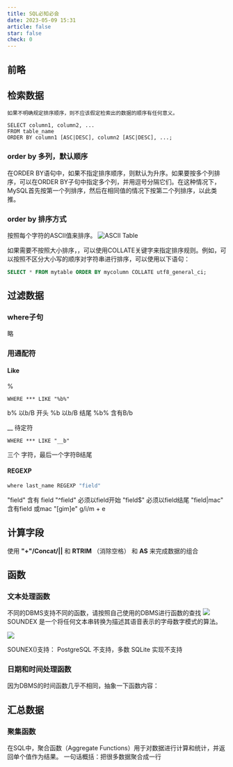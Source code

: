 ```yaml
---
title: SQL必知必会
date: 2023-05-09 15:31
article: false
star: false
check: 0
---
```


## 前略

## 检索数据
```ad-tip
如果不明确规定排序顺序，则不应该假定检索出的数据的顺序有任何意义。
```

```mysql
SELECT column1, column2, ...
FROM table_name
ORDER BY column1 [ASC|DESC], column2 [ASC|DESC], ...;
```

### order by 多列，默认顺序
在ORDER BY语句中，如果不指定排序顺序，则默认为升序。如果要按多个列排序，可以在ORDER BY子句中指定多个列，并用逗号分隔它们。在这种情况下，MySQL首先按第一个列排序，然后在相同值的情况下按第二个列排序，以此类推。

### order by 排序方式
按照每个字符的ASCII值来排序。
![ASCII Table](https://www.asciitable.com/asciifull.gif)

如果需要不按照大小排序，，可以使用COLLATE关键字来指定排序规则。例如，可以按照不区分大小写的顺序对字符串进行排序，可以使用以下语句：
```sql
SELECT * FROM mytable ORDER BY mycolumn COLLATE utf8_general_ci;
```

## 过滤数据
### where子句
略

### 用通配符
#### Like
%
```
WHERE *** LIKE "%b%"
```

b% 以b/B 开头
%b 以b/B 结尾
%b% 含有B/b

__
待定符
```
WHERE *** LIKE "__b"
```
三个 字符，最后一个字符B结尾

#### REGEXP
```js
where last_name REGEXP "field"
```
"field"  含有 field
"^field" 必须以field开始
"field$" 必须以field结尾
"field|mac" 含有field 或mac
"\[gim\]e" g/i/m + e

## 计算字段
使用 **"+"/Concat/||** 和 **RTRIM** （消除空格） 和 **AS** 来完成数据的组合

##  函数
### 文本处理函数
不同的DBMS支持不同的函数，请按照自己使用的DBMS进行函数的查找
<img src="http://oss.naglfar28.com/naglfar28/202305091752897.png"/>
SOUNDEX 是一个将任何文本串转换为描述其语音表示的字母数字模式的算法。

<img src="http://oss.naglfar28.com/naglfar28/202305091755424.png"/>

SOUNEX()支持： PostgreSQL 不支持，多数 SQLite 实现不支持

### 日期和时间处理函数
因为DBMS的时间函数几乎不相同，抽象一下函数内容：


## 汇总数据
### 聚集函数
在SQL中，聚合函数（Aggregate Functions）用于对数据进行计算和统计，并返回单个值作为结果。
一句话概括：把很多数据聚合成一行

